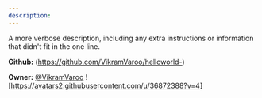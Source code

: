 ```yaml
---
description: 
---
```

A more verbose description, including any extra instructions or
information that didn't fit in the one line.

**Github:** (https://github.com/VikramVaroo/helloworld-)

**Owner:** [@VikramVaroo](https://github.com/VikramVaroo) ![https://avatars2.githubusercontent.com/u/36872388?v=4]

